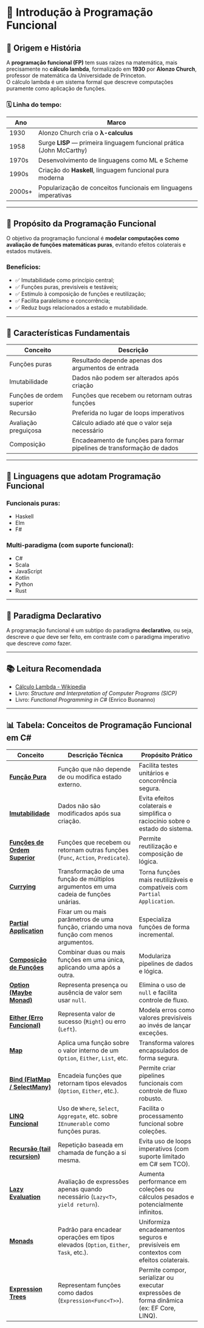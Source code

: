 
# 📖 Introdução à Programação Funcional

## 🧬 Origem e História

A **programação funcional (FP)** tem suas raízes na matemática, mais precisamente no **cálculo lambda**, formalizado em **1930** por **Alonzo Church**, professor de matemática da Universidade de Princeton.  
O cálculo lambda é um sistema formal que descreve computações puramente como aplicação de funções.

### 🗓️ Linha do tempo:

| Ano  | Marco                                                                 |
|------|------------------------------------------------------------------------|
| 1930 | Alonzo Church cria o **λ-calculus**                                   |
| 1958 | Surge **LISP** — primeira linguagem funcional prática (John McCarthy) |
| 1970s | Desenvolvimento de linguagens como ML e Scheme                       |
| 1990s | Criação do **Haskell**, linguagem funcional pura moderna             |
| 2000s+ | Popularização de conceitos funcionais em linguagens imperativas      |

---

## 🎯 Propósito da Programação Funcional

O objetivo da programação funcional é **modelar computações como avaliação de funções matemáticas puras**, evitando efeitos colaterais e estados mutáveis.

### Benefícios:

- ✅ Imutabilidade como princípio central;
- ✅ Funções puras, previsíveis e testáveis;
- ✅ Estímulo à composição de funções e reutilização;
- ✅ Facilita paralelismo e concorrência;
- ✅ Reduz bugs relacionados a estado e mutabilidade.

---

## 🧠 Características Fundamentais

| Conceito               | Descrição                                                                 |
|------------------------|---------------------------------------------------------------------------|
| Funções puras          | Resultado depende apenas dos argumentos de entrada                        |
| Imutabilidade          | Dados não podem ser alterados após criação                                |
| Funções de ordem superior | Funções que recebem ou retornam outras funções                     |
| Recursão               | Preferida no lugar de loops imperativos                                   |
| Avaliação preguiçosa   | Cálculo adiado até que o valor seja necessário                            |
| Composição             | Encadeamento de funções para formar pipelines de transformação de dados   |

---

## 💬 Linguagens que adotam Programação Funcional

### Funcionais puras:

- Haskell
- Elm
- F#

### Multi-paradigma (com suporte funcional):

- C#
- Scala
- JavaScript
- Kotlin
- Python
- Rust

---

## 🔄 Paradigma Declarativo

A programação funcional é um subtipo do paradigma **declarativo**, ou seja, descreve *o que* deve ser feito, em contraste com o paradigma imperativo que descreve *como* fazer.

---

## 📚 Leitura Recomendada

- [Cálculo Lambda - Wikipedia](https://pt.wikipedia.org/wiki/C%C3%A1lculo_lambda)
- Livro: *Structure and Interpretation of Computer Programs (SICP)*
- Livro: *Functional Programming in C#* (Enrico Buonanno)

---


## 📊 Tabela: Conceitos de Programação Funcional em C#

| Conceito                         | Descrição Técnica                                                                 | Propósito Prático                                                                                  |
|----------------------------------|------------------------------------------------------------------------------------|-----------------------------------------------------------------------------------------------------|
| [**Função Pura**](pf-conceitos/funcao-pura.md)                  | Função que não depende de ou modifica estado externo.                             | Facilita testes unitários e concorrência segura.                                                    |
| [**Imutabilidade**](pf-conceitos/imutabilidade.md)                | Dados não são modificados após sua criação.                                       | Evita efeitos colaterais e simplifica o raciocínio sobre o estado do sistema.                      |
| [**Funções de Ordem Superior**](pf-conceitos/funcoes-ordem-superior.md)    | Funções que recebem ou retornam outras funções (`Func`, `Action`, `Predicate`).   | Permite reutilização e composição de lógica.                                                        |
| [**Currying**](pf-conceitos/currying.md)                     | Transformação de uma função de múltiplos argumentos em uma cadeia de funções unárias. | Torna funções mais reutilizáveis e compatíveis com `Partial Application`.                         |
| [**Partial Application**](pf-conceitos/partial-application.md)          | Fixar um ou mais parâmetros de uma função, criando uma nova função com menos argumentos. | Especializa funções de forma incremental.                                                          |
| [**Composição de Funções**](pf-conceitos/composicao-funcoes.md)       | Combinar duas ou mais funções em uma única, aplicando uma após a outra.           | Modulariza pipelines de dados e lógica.                                                            |
| [**Option (Maybe Monad)**](pf-conceitos/option.md)         | Representa presença ou ausência de valor sem usar `null`.                         | Elimina o uso de `null` e facilita controle de fluxo.                                               |
| [**Either (Erro Funcional)**](pf-conceitos/either.md)      | Representa valor de sucesso (`Right`) ou erro (`Left`).                           | Modela erros como valores previsíveis ao invés de lançar exceções.                                 |
| [**Map**](pf-conceitos/map.md)                          | Aplica uma função sobre o valor interno de um `Option`, `Either`, `List`, etc.     | Transforma valores encapsulados de forma segura.                                                   |
| [**Bind (FlatMap / SelectMany)**](pf-conceitos/bind.md)  | Encadeia funções que retornam tipos elevados (`Option`, `Either`, etc.).           | Permite criar pipelines funcionais com controle de fluxo robusto.                                  |
| [**LINQ Funcional**](pf-conceitos/linq-funcional.md)               | Uso de `Where`, `Select`, `Aggregate`, etc. sobre `IEnumerable` como funções puras. | Facilita o processamento funcional sobre coleções.                                                  |
| [**Recursão (tail recursion)**](pf-conceitos/recursao.md)    | Repetição baseada em chamada de função a si mesma.                                | Evita uso de loops imperativos (com suporte limitado em C# sem TCO).                              |
| [**Lazy Evaluation**](pf-conceitos/lazy-evaluation.md)              | Avaliação de expressões apenas quando necessário (`Lazy<T>`, `yield return`).     | Aumenta performance em coleções ou cálculos pesados e potencialmente infinitos.                    |
| [**Monads**](pf-conceitos/monads.md)                       | Padrão para encadear operações em tipos elevados (`Option`, `Either`, `Task`, etc.). | Uniformiza encadeamentos seguros e previsíveis em contextos com efeitos colaterais.               |
| [**Expression Trees**](pf-conceitos/expression-trees.md)             | Representam funções como dados (`Expression<Func<T>>`).                           | Permite compor, serializar ou executar expressões de forma dinâmica (ex: EF Core, LINQ).           |
